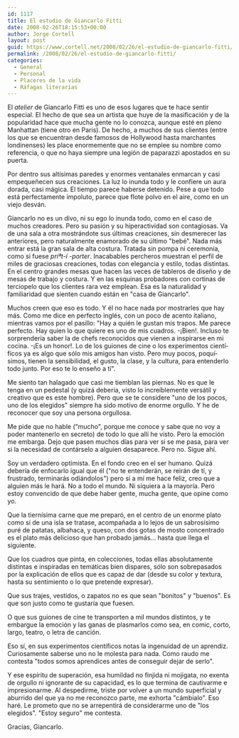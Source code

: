 ```yaml
---
id: 1117
title: El estudio de Giancarlo Fitti
date: 2008-02-26T18:15:53+00:00
author: Jorge Cortell
layout: post
guid: https://www.cortell.net/2008/02/26/el-estudio-de-giancarlo-fitti/
permalink: /2008/02/26/el-estudio-de-giancarlo-fitti/
categories:
  - General
  - Personal
  - Placeres de la vida
  - Ráfagas literarias
---
```

El _atelier_ de Giancarlo Fitti es uno de esos lugares que te hace sentir especial. El hecho de que sea un artista que huye de la masificación y de la popularidad hace que mucha gente no lo conozca, aunque esté en pleno Manhattan (tiene otro en Paris). De hecho, a muchos de sus clientes (entre los que se encuentran desde famosos de Hollywood hasta marchantes londinenses) les place enormemente que no se emplee su nombre como referencia, o que no haya siempre una legión de paparazzi apostados en su puerta.

Por dentro sus altí­simas paredes y enormes ventanales enmarcan y casi empequeñecen sus creaciones. La luz lo inunda todo y le confiere un aura dorada, casi mágica. El tiempo parece haberse detenido. Pese a que todo está perfectamente impoluto, parece que flote polvo en el aire, como en un viejo desván.

Giancarlo no es un divo, ni su ego lo inunda todo, como en el caso de muchos creadores. Pero su pasión y su hiperactividad son contagiosas. Va de una sala a otra mostrándote sus últimas creaciones, sin desmerecer las anteriores, pero naturalmente enamorado de su último "bebé". Nada más entrar está la gran sala de alta costura. Tratada sin pompa ni ceremonia, como si fuese _príªt-í -porter_. Inacabables percheros muestran el perfil de miles de graciosas creaciones, todas con elegancia y estilo, todas distintas. En el centro grandes mesas que hacen las veces de tableros de diseño y de mesas de trabajo y costura. Y en las esquinas probadores con cortinas de terciopelo que los clientes rara vez emplean. Esa es la naturalidad y familiaridad que sienten cuando están en "casa de Giancarlo".

Muchos creen que eso es todo. Y él no hace nada por mostrarles que hay más. Como me dice en perfecto inglés, con un poco de acento italiano, mientras vamos por el pasillo: "Hay a quién le gustan mis trapos. Me parece perfecto. Hay quien lo que quiere es uno de mis cuadros. -¡Bien!. Incluso te sorprenderí­a saber la de chefs reconocidos que vienen a inspirarse en mi cocina. -¡Es un honor!. Lo de los guiones de cine o los experimentos cientí­ficos ya es algo que sólo mis amigos han visto. Pero muy pocos, poquí­simos, tienen la sensibilidad, el gusto, la clase, y la cultura, para entenderlo todo junto. Por eso te lo enseño a tí­".

Me siento tan halagado que casi me tiemblan las piernas. No es que le tenga en un pedestal (y quizá deberí­a, visto lo increí­blemente versátil y creativo que es este hombre). Pero que se te considere "uno de los pocos, uno de los elegidos" siempre ha sido motivo de enorme orgullo. Y he de reconocer que soy una persona orgullosa.

Me pide que no hable ("mucho", porque me conoce y sabe que no voy a poder mantenerlo en secreto) de todo lo que allí­ he visto. Pero la emoción me embarga. Dejo que pasen muchos dí­as para ver si se me pasa, para ver si la necesidad de contárselo a alguien desaparece. Pero no. Sigue ahí­.

Soy un verdadero optimista. En el fondo creo en el ser humano. Quizá deberí­a de enfocarlo igual que él ("no te entenderán, se reirán de tí­, y frustrado, terminarás odiándolos") pero si a mí­ me hace feliz, creo que a alguien más le hará. No a todo el mundo. Ni siquiera a la mayorí­a. Pero estoy convencido de que debe haber gente, mucha gente, que opine como yo.

Que la tierní­sima carne que me preparó, en el centro de un enorme plato como si de una isla se tratase, acompañada a lo lejos de un sabrosí­simo puré de patatas, albahaca, y queso, con dos gotas de mosto concentrado es el plato más delicioso que han probado jamás... hasta que llega el siguiente.

Que los cuadros que pinta, en colecciones, todas ellas absolutamente distintas e inspiradas en temáticas bien dispares, sólo son sobrepasados por la explicación de ellos que es capaz de dar (desde su color y textura, hasta su sentimiento o lo que pretende expresar).

Que sus trajes, vestidos, o zapatos no es que sean "bonitos" y "buenos". Es que son justo como te gustarí­a que fuesen.

O que sus guiones de cine te transporten a mil mundos distintos, y te embargue la emoción y las ganas de plasmarlos como sea, en comic, corto, largo, teatro, o letra de canción.

Eso sí­, en sus experimentos cientí­ficos notas la ingenuidad de un aprendiz. Curiosamente saberse uno no le molesta para nada. Como raudo me contesta "todos somos aprendices antes de conseguir dejar de serlo".

Y ese espí­ritu de superación, esa humildad no finjida ni mojigata, no exenta de orgullo ni ignorante de su capacidad, es lo que termina de cautivarme e impresionarme. Al despedirme, triste por volver a un mundo superficial y aburrido del que ya no me reconozco parte, me exhorta "cámbialo". Eso haré. Le prometo que no se arrepentirá de considerarme uno de "los elegidos". "Estoy seguro" me contesta.

Gracias, Giancarlo.